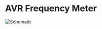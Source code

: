# AVR Frequency Meter
![Schematic](https://user-images.githubusercontent.com/64005694/128973548-c4995045-d0a6-45e1-82b5-3661a18ef905.jpg)
